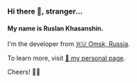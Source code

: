 ### Hi there 👋, stranger...

#### My name is Ruslan Khasanshin.

I'm the developer from [🇷🇺 Omsk, Russia](https://goo.gl/maps/CbQn6KWqqoLmqTss6).

To learn more, visit [📃 my personal page](https://hu553in.notion.site).

Cheers! 🙋‍♂️
